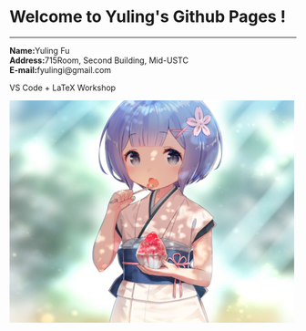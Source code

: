<!DOCTYAE html>
<html>
<meta charset="utf-8">
<h1>Welcome to Yuling's Github Pages !</h1>
	<hr />
	<p>
		<b>Name:</b>Yuling Fu<br>
		<b>Address:</b>715Room, Second Building, Mid-USTC<br>
		<b>E-mail:</b>fyulingi@gmail.com
	</p>
	<p>
		VS Code + LaTeX Workshop
	</p>
<img src="/img_0045.jpg"  width="500" height="390">
</body>
</html>
